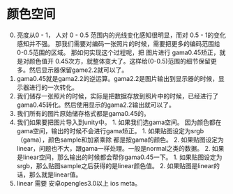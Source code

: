# 颜色空间

0. 亮度从0 - 1， 人对 0 - 0.5 范围内的光线变化感知很明显，而对 0.5 - 1的变化感知并不强。
    那我们需要对编码一张照片的时候，需要把更多的编码范围给0-0.5范围的区域。
    那如何实现这个过程呢，把 图片进行 gama0.45矫正，就是对颜色值开 0.45次方，就整体变大了。这样给(0-0.5)范围的细节保留更多。然后显示器保留game2.2就可以了。
0. gama0.45就是gama2.2的逆运算。gama2.2是图片输出到显示器的时候，显示器进行的一次转化。
1. 我们储存一张照片的时候，实际是把数据存放到照片中的时候，已经进行了gama0.45转化。然后使用显示的gama2.2输出就可以了。
2. 我们所有的图片原始储存格式都是gama0.45的。
3. 我们如果要把图片导入到unity中。
        1. 如果我们选gama空间。 因为颜色都在gama空间，输出的时候不会进行gama矫正。
            1. 如果贴图设定为srgb（gama），颜色sample和加紧乘除 都是按gama的颜色。
            2. 如果贴图设定为linear，问题也不大，跟gama一样处理。一般是normal之类的数据。 
        2. 如果是linear空间，那么输出的时候都会帮你gama0.45一下。
            1. 如果贴图设定为srgb，那么贴图sample之后获得的是linear颜色值。
            2. 如果贴图是linear的话，那么就是linear值。
4. linear 需要 安卓opengles3.0以上 ios meta。